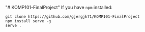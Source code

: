 "# KOMP101-FinalProject" 
If you have `npm` installed:

`git clone https://github.com/gjergjk71/KOMP101-FinalProject`<br/>
`npm install serve -g`<br/>
`serve .`<br/>
